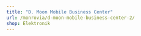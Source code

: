 ```yaml
---
title: "D. Moon Mobile Business Center"
url: /monrovia/d-moon-mobile-business-center-2/
shop: Elektronik
---
```

